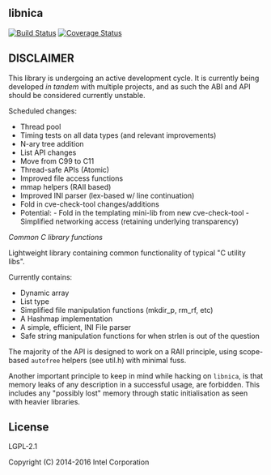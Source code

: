 libnica
-------

[![Build Status](https://travis-ci.org/ikeydoherty/libnica.svg?branch=master)](https://travis-ci.org/ikeydoherty/libnica)
[![Coverage Status](https://coveralls.io/repos/github/ikeydoherty/libnica/badge.png?branch=master)](https://coveralls.io/github/ikeydoherty/libnica?branch=master)


DISCLAIMER
-----------

This library is undergoing an active development cycle. It is currently being
developed _in tandem_ with multiple projects, and as such the ABI and API should
be considered currently unstable.

Scheduled changes:

 - Thread pool
 - Timing tests on all data types (and relevant improvements)
 - N-ary tree addition
 - List API changes
 - Move from C99 to C11
 - Thread-safe APIs (Atomic)
 - Improved file access functions
 - mmap helpers (RAII based)
 - Improved INI parser (lex-based w/ line continuation)
 - Fold in cve-check-tool changes/additions
 - Potential:
        - Fold in the templating mini-lib from new cve-check-tool
        - Simplified networking access (retaining underlying transparency)

*Common C library functions*


Lightweight library containing common functionality of typical "C utility libs".

Currently contains:

 - Dynamic array
 - List type
 - Simplified file manipulation functions (mkdir_p, rm_rf, etc)
 - A Hashmap implementation
 - A simple, efficient, INI File parser
 - Safe string manipulation functions for when strlen is out of the question

The majority of the API is designed to work on a RAII principle, using scope-based
`autofree` helpers (see util.h) with minimal fuss.

Another important principle to keep in mind while hacking on `libnica`, is that
memory leaks of any description in a successful usage, are forbidden. This includes
any "possibly lost" memory through static initialisation as seen with heavier
libraries.


License
------

LGPL-2.1

Copyright (C) 2014-2016 Intel Corporation
